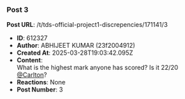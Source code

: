 ### Post 3
**Post URL**: /t/tds-official-project1-discrepencies/171141/3
- **ID**: 612327
- **Author**: ABHIJEET KUMAR  (23f2004912)
- **Created At**: 2025-03-28T19:03:42.095Z
- **Content**:  
  What is the highest mark anyone has scored? Is it 22/20<br>
<a class="mention" href="/u/carlton">@Carlton</a>?
- **Reactions**: None
- **Post Number**: 3

